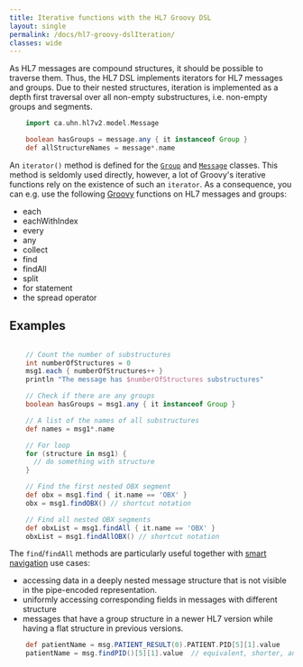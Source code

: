 ```yaml
---
title: Iterative functions with the HL7 Groovy DSL
layout: single
permalink: /docs/hl7-groovy-dslIteration/
classes: wide
---
```



As HL7 messages are compound structures, it should be possible to traverse them. Thus, the HL7 DSL implements iterators for
HL7 messages and groups. Due to their nested structures, iteration is implemented as a depth first traversal over all
non-empty substructures, i.e. non-empty groups and segments.

```groovy
    import ca.uhn.hl7v2.model.Message

    boolean hasGroups = message.any { it instanceof Group }
    def allStructureNames = message*.name
```

An `iterator()` method is defined for the [`Group`](https://hapifhir.github.io/hapi-hl7v2//base/apidocs/ca/uhn/hl7v2/model/Group.html) and
[`Message`](https://hapifhir.github.io/hapi-hl7v2//base/apidocs/ca/uhn/hl7v2/model/Message.html) classes.
This method is seldomly used directly, however, a lot of Groovy's iterative
functions rely on the existence of such an `iterator`. As a consequence, you can e.g. use the following [Groovy] functions on HL7 messages and groups:

* each
* eachWithIndex
* every
* any
* collect
* find
* findAll
* split
* for statement
* the spread operator

## Examples

```groovy

    // Count the number of substructures
    int numberOfStructures = 0
    msg1.each { numberOfStructures++ }
    println "The message has $numberOfStructures substructures"

    // Check if there are any groups
    boolean hasGroups = msg1.any { it instanceof Group }

    // A list of the names of all substructures
    def names = msg1*.name

    // For loop
    for (structure in msg1) {
      // do something with structure
    }

    // Find the first nested OBX segment
    def obx = msg1.find { it.name == 'OBX' }
    obx = msg1.findOBX() // shortcut notation

    // Find all nested OBX segments
    def obxList = msg1.findAll { it.name == 'OBX' }
    obxList = msg1.findAllOBX() // shortcut notation

```

The `find`/`findAll` methods are particularly useful together with [smart navigation][hl7v2dslSmart] use cases:

* accessing data in a deeply nested message structure that is not visible in the pipe-encoded representation.
* uniformly accessing corresponding fields in messages with different structure
* messages that have a group structure in a newer HL7 version while having a flat structure in previous versions.

```groovy
    def patientName = msg.PATIENT_RESULT(0).PATIENT.PID[5][1].value
    patientName = msg.findPID()[5][1].value  // equivalent, shorter, and group-structure-agnostic
```

[Groovy]: https://www.groovy-lang.org
[hl7v2dslSmart]: ../hl7-groovy-dslSmartNavigation/